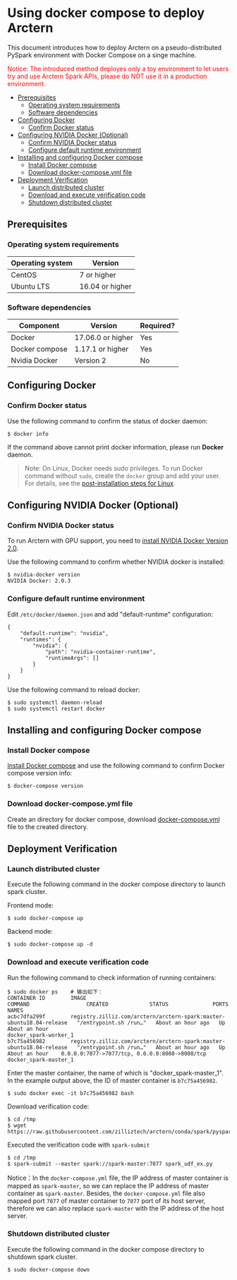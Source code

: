 # Using docker compose to deploy Arctern

This document introduces how to deploy Arctern on a pseudo-distributed PySpark environment with Docker Compose on a singe machine. 

<span style="color:red">Notice: The introduced method deployes only a toy environment to let users try and use Arctern Spark APIs, please do NOT use it in a production environment.</span>

<!-- TOC -->

- [Prerequisites](#prerequisites)
    - [Operating system requirements](#operating-system-requirements)
    - [Software dependencies](#software-dependencies)
- [Configuring Docker](#configuring-docker)
    - [Confirm Docker status](#confirm-docker-status)
- [Configuring NVIDIA Docker (Optional)](#configuring-nvidia-docker-optional)
    - [Confirm NVIDIA Docker status](#confirm-nvidia-docker-status)
    - [Configure default runtime environment](#configure-default-runtime-environment)
- [Installing and configuring Docker compose](#installing-and-configuring-docker-compose)
    - [Install Docker compose](#install-docker-compose)
    - [Download docker-compose.yml file](#download-docker-composeyml-file)
- [Deployment Verification](#deployment-verification)
    - [Launch distributed cluster](#launch-distributed-cluster)
    - [Download and execute verification code](#download-and-execute-verification-code)
    - [Shutdown distributed cluster](#shutdown-distributed-cluster)

<!-- /TOC -->

## Prerequisites

### Operating system requirements

| Operating system   | Version  |
| ---------- | ------------ |
| CentOS     | 7 or higher      |
| Ubuntu LTS | 16.04 or higher  |

### Software dependencies

| Component        | Version          | Required?  |
| ----------     | ------------ | ----- |
| Docker         | 17.06.0 or higher| Yes  |
| Docker compose | 1.17.1 or higher | Yes  |
| Nvidia Docker  | Version 2    | No  |

## Configuring Docker

### Confirm Docker status

Use the following command to confirm the status of docker daemon:

```shell
$ docker info
```

If the command above cannot print docker information, please run **Docker** daemon.

> Note: On Linux, Docker needs sudo privileges. To run Docker command without `sudo`, create the `docker` group and add your user. For details, see the [post-installation steps for Linux](https://docs.docker.com/install/linux/linux-postinstall/).


## Configuring NVIDIA Docker (Optional)

### Confirm NVIDIA Docker status

To run Arctern with GPU support, you need to [install NVIDIA Docker Version 2.0](https://github.com/nvidia/nvidia-docker/wiki/Installation-(version-2.0)).

Use the following command to confirm whether NVIDIA docker is installed:

```shell
$ nvidia-docker version
NVIDIA Docker: 2.0.3
```

### Configure default runtime environment

Edit `/etc/docker/daemon.json` and add  "default-runtime" configuration:

```
{
    "default-runtime": "nvidia",
    "runtimes": {
        "nvidia": {
            "path": "nvidia-container-runtime",
            "runtimeArgs": []
        }
    }
}
```
Use the following command to reload docker:

```shell
$ sudo systemctl daemon-reload
$ sudo systemctl restart docker
```

## Installing and configuring Docker compose


### Install Docker compose
[Install Docker compose](https://docs.docker.com/compose/install/) and use the following command to confirm Docker compose version info:

```shell
$ docker-compose version
```

### Download docker-compose.yml file

Create an directory for docker compose, download [docker-compose.yml](https://raw.githubusercontent.com/zilliztech/arctern-docs/master/scripts/docker-compose.yml) file to the created directory. 

## Deployment Verification

### Launch distributed cluster

Execute the following command in the docker compose directory to launch spark cluster.

Frontend mode:
```shell
$ sudo docker-compose up
```

Backend mode:
```shell
$ sudo docker-compose up -d
```

### Download and execute verification code

Run the following command to check information of running containers:

```shell
$ sudo docker ps    # 输出如下：
CONTAINER ID        IMAGE                                                                  COMMAND                  CREATED             STATUS              PORTS                                            NAMES
acbc7dfa299f        registry.zilliz.com/arctern/arctern-spark:master-ubuntu18.04-release   "/entrypoint.sh /run…"   About an hour ago   Up About an hour                                                     docker_spark-worker_1
b7c75a456982        registry.zilliz.com/arctern/arctern-spark:master-ubuntu18.04-release   "/entrypoint.sh /run…"   About an hour ago   Up About an hour    0.0.0.0:7077->7077/tcp, 0.0.0.0:8080->8080/tcp   docker_spark-master_1
```

Enter the master container, the name of which is "docker_spark-master_1". In the example output above, the ID of master container is `b7c75a456982`.

```shell
$ sudo docker exec -it b7c75a456982 bash
```

Download verification code:

```shell
$ cd /tmp
$ wget https://raw.githubusercontent.com/zilliztech/arctern/conda/spark/pyspark/examples/gis/spark_udf_ex.py
```

Executed the verification code with `spark-submit`
```shell
$ cd /tmp
$ spark-submit --master spark://spark-master:7077 spark_udf_ex.py
```

Notice：In the `docker-compose.yml` file, the IP address of master container is mapped as `spark-master`, so we can replace the IP address of master container as `spark-master`. Besides, the `docker-compose.yml` file also mapped port `7077` of master container to `7077` port of its host server, therefore we can also replace `spark-master` with the IP address of the host server.

### Shutdown distributed cluster

Execute the following command in the docker compose directory to shutdown spark cluster.

```shell
$ sudo docker-compose down
```
